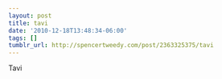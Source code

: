 ```yaml
---
layout: post
title: tavi
date: '2010-12-18T13:48:34-06:00'
tags: []
tumblr_url: http://spencertweedy.com/post/2363325375/tavi
---
```

Tavi
